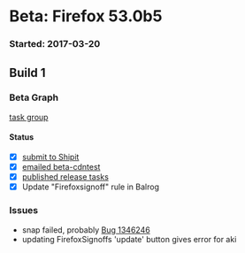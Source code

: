 # Beta: Firefox 53.0b5

### Started: 2017-03-20

## Build 1

### Beta Graph
[task group](https://tools.taskcluster.net/push-inspector/#/b4hVu9piR62ZU1Kq3DTIoA)


#### Status
- [x] [submit to Shipit](https://wiki.mozilla.org/Release:Release_Automation_on_Mercurial:Starting_a_Release#Submit_to_Ship_It)
- [x] [emailed beta-cdntest](../how-tos/relpro.md#1-email-drivers-re-release-live-on-test-channel)
- [x] [published release tasks](../how-tos/relpro.md#3-publish-release)
- [x] Update "Firefoxsignoff" rule in Balrog

### Issues
- snap failed, probably [Bug 1346246](https://bugzil.la/1346246)
- updating FirefoxSignoffs 'update' button gives error for aki


